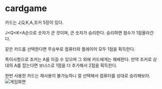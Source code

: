 # cardgame

카드는 J,Q,K,A,조커 5장이 있다.

J<Q<K<A순으로 숫자가 큰 것이며, 큰 숫자가 승리한다.
승리하면 점수가 1점올라간다.

같은 카드를 선택한다면 무승부로 컴퓨터와 플레이어 모두 1점을 획득한다.

특이사항으로 조커는 A를 이길 수 있으며 그 외에 카드에게는 패배한다.
만약 조커로 상대의 A를 잡는다면 보너스로 1점을 더 추가해서 2점을 획득한다.

한번 사용한 카드는 재사용이 불가능하니 잘 선택해서 컴퓨터를 상대로 승리해보라.
![게임화면](https://user-images.githubusercontent.com/90310676/136730247-d74ee753-6b10-4335-b01f-f347329eafd3.PNG)
